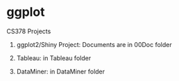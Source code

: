 ggplot
======
CS378 Projects

1.  ggplot2/Shiny Project: Documents are in 00Doc folder

2.  Tableau: in Tableau folder

3.  DataMiner: in DataMiner folder
